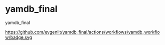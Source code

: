 # yamdb_final
yamdb_final

https://github.com/evgenlit/yamdb_final/actions/workflows/yamdb_workflow/badge.svg
